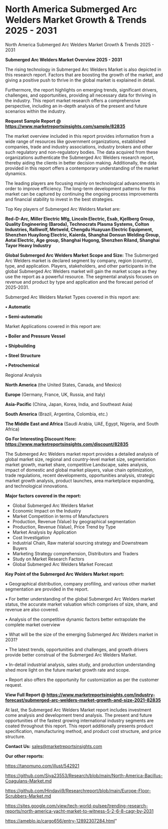 # North America Submerged Arc Welders Market Growth & Trends 2025 - 2031
North America Submerged Arc Welders Market Growth & Trends 2025 - 2031

<Strong> Submerged Arc Welders Market Overview 2025 - 2031</strong>

The rising technology in Submerged Arc Welders Market is also depicted in this research report. Factors that are boosting the growth of the market, and giving a positive push to thrive in the global market is explained in detail.

Furthermore, the report highlights on emerging trends, significant drivers, challenges, and opportunities, providing all necessary data for thriving in the industry. This report market research offers a comprehensive perspective, including an in-depth analysis of the present and future scenarios within the industry.

<strong>Request Sample Report @ <a href=https://www.marketreportsinsights.com/sample/82835>https://www.marketreportsinsights.com/sample/82835</a></strong>

The market overview included in this report provides information from a wide range of resources like government organizations, established companies, trade and industry associations, industry brokers and other such regulatory and non-regulatory bodies. The data acquired from these organizations authenticate the Submerged Arc Welders research report, thereby aiding the clients in better decision making. Additionally, the data provided in this report offers a contemporary understanding of the market dynamics.

The leading players are focusing mainly on technological advancements in order to improve efficiency. The long-term development patterns for this market can be captured by continuing the ongoing process improvements and financial stability to invest in the best strategies.

Top Key players of Submerged Arc Welders Market are:

<strong>Red-D-Arc, Miller Electric Mfg, Lincoln Electric, Esab, Kjellberg Group, Quality Engineering (Baroda), Technocrats Plasma Systems, Colton Industries, Ralliwolf, Metweld, Chengdu Huayuan Electric Equipment, Shenzhen Huayilong Electric, Kaierda, Shanghai Donsun Welding Group, Aotai Electric, Age group, Shanghai Hugong, Shenzhen Riland, Shanghai Tayor Heavy Industry</strong>

<strong><b>Global Submerged Arc Welders Market Scope and Size:</b></strong>
The Submerged Arc Welders market is declared segment by company, region (country), type, and application. Players, stakeholders, and other participants in the global Submerged Arc Welders market will gain the market scope as they use the report as a powerful resource. The segmental analysis focuses on revenue and product by type and application and the forecast period of 2025-2031.

Submerged Arc Welders Market Types covered in this report are:

<strong>• Automatic

• Semi-automatic</strong>

Market Applications covered in this report are:

<strong>• Boiler and Pressure Vessel

• Shipbuilding

• Steel Structure

• Petrochemical</strong> 

Regional Analysis

<strong>North America</strong> (the United States, Canada, and Mexico)

<strong>Europe</strong> (Germany, France, UK, Russia, and Italy)

<strong>Asia-Pacific</strong> (China, Japan, Korea, India, and Southeast Asia)

<strong>South America</strong> (Brazil, Argentina, Colombia, etc.)

<strong>The Middle East and Africa</strong> (Saudi Arabia, UAE, Egypt, Nigeria, and South Africa)

<strong>Go For Interesting Discount Here: <a href=https://www.marketreportsinsights.com/discount/82835>https://www.marketreportsinsights.com/discount/82835</a></strong>

The Submerged Arc Welders market report provides a detailed analysis of global market size, regional and country-level market size, segmentation market growth, market share, competitive Landscape, sales analysis, impact of domestic and global market players, value chain optimization, trade regulations, recent developments, opportunities analysis, strategic market growth analysis, product launches, area marketplace expanding, and technological innovations.

<strong><b>Major factors covered in the report:</b></strong>
<ul>
  <li>Global Submerged Arc Welders Market </li>
  <li>Economic Impact on the Industry</li>
  <li>Market Competition in terms of Manufacturers</li>
  <li>Production, Revenue (Value) by geographical segmentation</li>
  <li>Production, Revenue (Value), Price Trend by Type</li>
  <li>Market Analysis by Application</li>
  <li>Cost Investigation</li>
  <li>Industrial Chain, Raw material sourcing strategy and Downstream Buyers</li>
  <li>Marketing Strategy comprehension, Distributors and Traders</li>
  <li>Study on Market Research Factors</li>
  <li>Global Submerged Arc Welders Market Forecast</li>
</ul>

<strong><b>Key Point of the Submerged Arc Welders Market report:</b></strong>

• Geographical distribution, company profiling, and various other market segmentation are provided in the report.

• For better understanding of the global Submerged Arc Welders market status, the accurate market valuation which comprises of size, share, and revenue are also covered.

• Analysis of the competitive dynamic factors better extrapolate the complete market overview

• What will be the size of the emerging Submerged Arc Welders market in 2031?

• The latest trends, opportunities and challenges, and growth drivers provide better construal of the Submerged Arc Welders Market.

• In-detail industrial analysis, sales study, and production understanding shed more light on the future market growth rate and scope.

• Report also offers the opportunity for customization as per the customer request.

<strong><b>View Full Report @ <a href=https://www.marketreportsinsights.com/industry-forecast/submerged-arc-welders-market-growth-and-size-2021-82835>https://www.marketreportsinsights.com/industry-forecast/submerged-arc-welders-market-growth-and-size-2021-82835</a></b></strong>


At last, the Submerged Arc Welders Market report includes investment come analysis and development trend analysis. The present and future opportunities of the fastest growing international industry segments are coated throughout this report. This report additionally presents product specification, manufacturing method, and product cost structure, and price structure.

<strong>Contact Us:</strong>
sales@marketreportsinsights.com

<strong>Our other reports:</strong>

<a href=https://tanomuno.com/illust/542921>https://tanomuno.com/illust/542921</a>

<a href=https://github.com/Siya23553/Research/blob/main/North-America-Bacillus-Coagulans-Market.md>https://github.com/Siya23553/Research/blob/main/North-America-Bacillus-Coagulans-Market.md</a>

<a href=https://github.com/Hindavii9/Researchreport/blob/main/Europe-Floor-Scrubbers-Market.md>https://github.com/Hindavii9/Researchreport/blob/main/Europe-Floor-Scrubbers-Market.md</a>

<a href=https://sites.google.com/view/tech-world-pulsee/trending-research-reports/north-america-yacht-market-to-witness-5-2-6-8-cagr-by-2031>https://sites.google.com/view/tech-world-pulsee/trending-research-reports/north-america-yacht-market-to-witness-5-2-6-8-cagr-by-2031</a>

<a href=https://ameblo.jp/cargo656/entry-12892307284.html>https://ameblo.jp/cargo656/entry-12892307284.html</a>"
